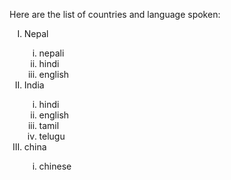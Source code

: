 <!DOCTYPE html>
<html>
<title>task 2</title>

<head>

</head>
<body><p>Here are the list of countries and language spoken:</p>
<ol type="I">
<li>Nepal</li><ol type="i"><li>nepali</li><li>hindi</li><li>english</li></ol><li>India</li><ol type="i"><li>hindi</li><li>english</li><li>tamil</li><li>telugu</li></ol><li>china</li><ol type="i"><li>chinese</li></ol>
</ol>



<div></div>
</body>
</html>
